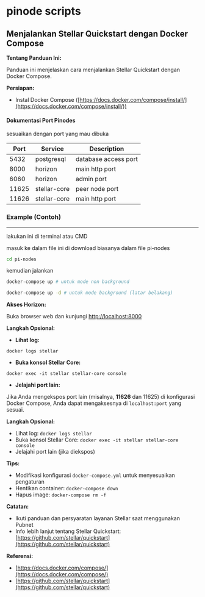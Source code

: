 # pinode scripts


## Menjalankan Stellar Quickstart dengan Docker Compose


**Tentang Panduan Ini:**

Panduan ini menjelaskan cara menjalankan Stellar Quickstart dengan Docker Compose.

**Persiapan:**

* Instal Docker Compose ([https://docs.docker.com/compose/install/](https://docs.docker.com/compose/install/))

#### Dokumentasi Port Pinodes

sesuaikan dengan port yang mau dibuka

| Port  | Service      | Description          |
| ----- | ------------ | -------------------- |
| 5432  | postgresql   | database access port |
| 8000  | horizon      | main http port       |
| 6060  | horizon      | admin port           |
| 11625 | stellar-core | peer node port       |
| 11626 | stellar-core | main http port       |

### Example (Contoh)

---

lakukan ini di terminal atau CMD

masuk ke dalam file ini di download biasanya dalam file pi-nodes

```bash
cd pi-nodes
```

kemudian jalankan

```bash
docker-compose up # untuk mode non background
```

```bash
docker-compose up -d # untuk mode background (latar belakang)
```


**Akses Horizon:**

Buka browser web dan kunjungi [http://localhost:8000](http://localhost:8000)

**Langkah Opsional:**

* **Lihat log:**

```
docker logs stellar
```

* **Buka konsol Stellar Core:**

```
docker exec -it stellar stellar-core console
```

* **Jelajahi port lain:**

Jika Anda mengekspos port lain (misalnya, **11626** dan 11625) di konfigurasi Docker Compose, Anda dapat mengaksesnya di `localhost:port` yang sesuai.


**Langkah Opsional:**

* Lihat log: `docker logs stellar`
* Buka konsol Stellar Core: `docker exec -it stellar stellar-core console`
* Jelajahi port lain (jika diekspos)

**Tips:**

* Modifikasi konfigurasi `docker-compose.yml` untuk menyesuaikan pengaturan
* Hentikan container: `docker-compose down`
* Hapus image: `docker-compose rm -f`

**Catatan:**

* Ikuti panduan dan persyaratan layanan Stellar saat menggunakan Pubnet
* Info lebih lanjut tentang Stellar Quickstart: [https://github.com/stellar/quickstart](https://github.com/stellar/quickstart)

**Referensi:**

* [https://docs.docker.com/compose/](https://docs.docker.com/compose/)
* [https://github.com/stellar/quickstart](https://github.com/stellar/quickstart)
